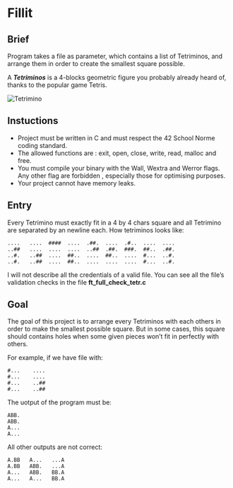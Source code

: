 # Fillit
## Brief

Program takes a file as parameter, which contains a list of Tetriminos, and arrange them in order to create the smallest square possible.

A ***Tetriminos*** is a 4-blocks geometric figure you probably already heard of, thanks to the popular game Tetris.

![Tetrimino](https://upload.wikimedia.org/wikipedia/commons/thumb/5/50/All_5_free_tetrominoes.svg/2560px-All_5_free_tetrominoes.svg.png)

## Instuctions

* Project must be written in C and must respect the 42 School Norme coding standard.
* The allowed functions are : exit, open, close, write, read, malloc and free.
* You must compile your binary with the Wall, Wextra and Werror flags. Any other flag are forbidden , especially those for optimising purposes.
* Your project cannot have memory leaks.

## Entry

Every Tetrimino must exactly fit in a 4 by 4 chars square and all Tetrimino are separated by an newline each.
How tetriminos looks like:

    ....   ....  ####  ....  .##.  ....  .#..  ....  ....
    ..##   ....  ....  ....  ..##  .##.  ###.  ##..  .##. 
    ..#.   ..##  ....  ##..  ....  ##..  ....  #...  ..#.
    ..#.   ..##  ....  ##..  ....  ....  ....  #...  ..#.
    
I will not describe all the credentials of a valid file. You can see all the file’s validation checks in the file **ft_full_check_tetr.c**

## Goal

The goal of this project is to arrange every Tetriminos with each others in order to make the smallest possible square. But in some cases, this square should contains holes when some given pieces won’t fit in perfectly with others.

For example, if we have file with:

    #...    ....
    #...    ....
    #...    ..##
    #...    ..##
    
The uotput of the program must be:

    ABB.
    ABB.
    A...
    A...
    
All other outputs are not correct:

    A.BB   A...   ...A
    A.BB   ABB.   ...A
    A...   ABB.   BB.A
    A...   A...   BB.A
    
